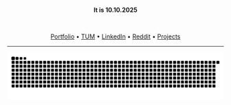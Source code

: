 <!--![Anurag's GitHub stats](https://github-readme-stats.vercel.app/api?username=tobikli&show_icons=true&theme=dark)-->

<!--<a href="https://app.daily.dev/tobiaswen"><img src="https://api.daily.dev/devcards/v2/Pt6FRDMYsWo75FR5QyCfB.png?r=6yz&type=wide" width="410" alt="Tobias Klingenberg's Dev Card"/></a>
&nbsp;-->
<p align="center">
  <b>It is 10.10.2025</b>
</p>

<p align="center">
  <img alt="" src="https://github.com/Anmol-Baranwal/Cool-GIFs-For-GitHub/assets/74038190/0c7eb6ed-663b-4ce4-bfbd-18239a38ba1b" width="500">
</p>

<p align="center">
  <a href="https://tobia.sh">Portfolio</a> •
  <a href="https://home.cit.tum.de/~klin/#">TUM</a> •
  <a href="https://www.linkedin.com/in/tobias-klingenberg/">LinkedIn</a> •
  <a href="https://www.reddit.com/user/tobiji/">Reddit</a> •
  <a href="https://tobia.sh/projects">Projects</a>
</p>

---

<!--
<div align="center">
<img src="https://user-images.githubusercontent.com/74038190/212257454-16e3712e-945a-4ca2-b238-408ad0bf87e6.gif" width="50">
<img src="https://user-images.githubusercontent.com/74038190/212257472-08e52665-c503-4bd9-aa20-f5a4dae769b5.gif" width="50">
<img src="https://user-images.githubusercontent.com/74038190/212257468-1e9a91f1-b626-4baa-b15d-5c385dfa7ed2.gif" width="50">
<img src="https://user-images.githubusercontent.com/74038190/212257465-7ce8d493-cac5-494e-982a-5a9deb852c4b.gif" width="50">
<img src="https://user-images.githubusercontent.com/74038190/212257467-871d32b7-e401-42e8-a166-fcfd7baa4c6b.gif" width="50">
<img src="https://user-images.githubusercontent.com/74038190/212281775-b468df30-4edc-4bf8-a4ee-f52e1aaddc86.gif" width="50">
<img src="https://user-images.githubusercontent.com/74038190/212281780-0afd9616-8310-46e9-a898-c4f5269f1387.gif" width="50">
<img src="https://github.com/Anmol-Baranwal/Cool-GIFs-For-GitHub/assets/74038190/29fd6286-4e7b-4d6c-818f-c4765d5e39a9" width="50">
<img src="https://github.com/Anmol-Baranwal/Cool-GIFs-For-GitHub/assets/74038190/67f477ed-6624-42da-99f0-1a7b1a16eecb" width="50">
</div>
-->

<p align='center'>
  <picture>
    <source media="(prefers-color-scheme: dark)" srcset="https://raw.githubusercontent.com/tobikli/tobikli/output/github-contribution-grid-snake-dark.svg">
    <source media="(prefers-color-scheme: light)" srcset="https://raw.githubusercontent.com/tobikli/tobikli/output/github-contribution-grid-snake.svg">
    <img alt="github contribution grid snake animation" src="https://raw.githubusercontent.com/tobikli/tobikli/output/github-contribution-grid-snake.svg">
  </picture>
</p>


<!--
<p align='center'>
    <img src="https://capsule-render.vercel.app/api?type=waving&height=100&color=ffffff&text=&section=footer&reversal=false&textBg=false&fontColor=ffffff"/>
</p>
-->


<!--![Top Langs](https://github-readme-stats.vercel.app/api/top-langs/?username=tobikli&layout=compact)

# Tobias Wen
- Current CS Student [@TUM](https://tum.de)
- Personal Page with Projects: [tobia.sh](https://tobia.sh)
- Java, Python, C/C#, SQL, JavaScript, HTML/CSS, PHP, Dart, Swift, OCaml

-->

<!--<p align="">
  <img src="https://64.media.tumblr.com/6da0d4558ef3317ed4e025d57b81747e/8b7c3064577d5057-e6/s1280x1920/12b2ca8ef552a665f1138cc05c24f1a8b86f3953.gifv" alt="Copyright Amazon" width="400">
</p>-->


<!--
**tobikli/tobikli** is a ✨ _special_ ✨ repository because its `README.md` (this file) appears on your GitHub profile.

Here are some ideas to get you started:

- 🔭 I’m currently working on ...
- 🌱 I’m currently learning ...
- 👯 I’m looking to collaborate on ...
- 🤔 I’m looking for help with ...
- 💬 Ask me about ...
- 📫 How to reach me: ...
- 😄 Pronouns: ...
- ⚡ Fun fact: ...
-->
